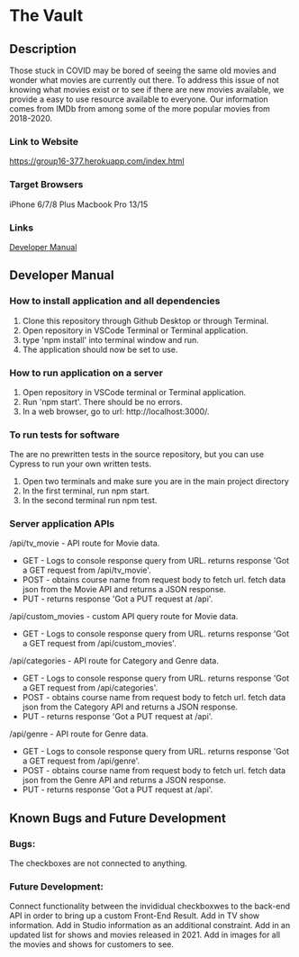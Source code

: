 # The Vault
## Description
Those stuck in COVID may be bored of seeing the same old movies and wonder what movies are currently out there. To address this issue of not knowing what movies exist or to see if there are new movies available, we provide a easy to use resource available to everyone. Our information comes from IMDb from among some of the more popular movies from 2018-2020. 

### Link to Website
https://group16-377.herokuapp.com/index.html

### Target Browsers
iPhone 6/7/8 Plus
Macbook Pro 13/15

### Links
[Developer Manual](https://github.com/Estifanos98/Group16-Final-INST377SP2021#developer-manual)

## Developer Manual
### How to install application and all dependencies

1. Clone this repository through Github Desktop or through Terminal.
2. Open repository in VSCode Terminal or Terminal application.
3. type 'npm install' into terminal window and run.
4. The application should now be set to use.

### How to run application on a server
1. Open repository in VSCode terminal or Terminal application.
2. Run 'npm start'. There should be no errors.
3. In a web browser, go to url: http://localhost:3000/.

### To run tests for software
The are no prewritten tests in the source repository, but you can use Cypress to run your own written tests.

1. Open two terminals and make sure you are in the main project directory
2. In the first terminal, run npm start.
3. In the second terminal run npm test.

### Server application APIs
/api/tv_movie - API route for Movie data.

- GET - Logs to console response query from URL. returns response 'Got a GET request from /api/tv_movie'.
- POST - obtains course name from request body to fetch url. fetch data json from the Movie API and returns a JSON response.
- PUT - returns response 'Got a PUT request at /api'.

/api/custom_movies - custom API query route for Movie data.

- GET - Logs to console response query from URL. returns response 'Got a GET request from /api/custom_movies'.

/api/categories - API route for Category and Genre data.

- GET - Logs to console response query from URL. returns response 'Got a GET request from /api/categories'.
- POST - obtains course name from request body to fetch url. fetch data json from the Category API and returns a JSON response.
- PUT - returns response 'Got a PUT request at /api'.

/api/genre - API route for Genre data.

- GET - Logs to console response query from URL. returns response 'Got a GET request from /api/genre'.
- POST - obtains course name from request body to fetch url. fetch data json from the Genre API and returns a JSON response.
- PUT - returns response 'Got a PUT request at /api'.

## Known Bugs and Future Development
### Bugs:
The checkboxes are not connected to anything.
### Future Development:
Connect functionality between the invididual checkboxwes to the back-end API in order to bring up a custom Front-End Result.
Add in TV show information.
Add in Studio information as an additional constraint.
Add in an updated list for shows and movies released in 2021.
Add in images for all the movies and shows for customers to see.
